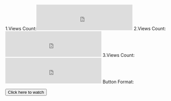 <!--Top 3 Videos-->
1.Views Count:<iframe src="https://counts.live/embeds/youtube-view-count/QYfA07bRTos/small" frameborder="0" style="height:80px;width:300px;border:none;">
<iframe width="560" height="315" src="https://www.youtube.com/embed/QYfA07bRTos" title="YouTube video player" frameborder="0" allow="accelerometer; autoplay; clipboard-write; encrypted-media; gyroscope; picture-in-picture" allowfullscreen></iframe>
2.Views Count:<iframe src="https://counts.live/embeds/youtube-view-count/AOpsw9ujCkc/small" frameborder="0" style="height:80px;width:300px;border:none;">
<iframe width="560" height="315" src="https://www.youtube.com/embed/AOpsw9ujCkc" title="YouTube video player" frameborder="0" allow="accelerometer; autoplay; clipboard-write; encrypted-media; gyroscope; picture-in-picture" allowfullscreen></iframe>
3.Views Count:<iframe src="https://counts.live/embeds/youtube-view-count/gHZ0Fws4I-E/small" frameborder="0" style="height:80px;width:300px;border:none;">
<iframe width="560" height="315" src="https://www.youtube.com/embed/gHZ0Fws4I-E" title="YouTube video player" frameborder="0" allow="accelerometer; autoplay; clipboard-write; encrypted-media; gyroscope; picture-in-picture" allowfullscreen></iframe>
Button Format:<p> <a herf= ><button>Click here to watch</button></a></p>
<!--All Videos URL>
1. Name:Fortnite Dance in Mine-Imator. URL:https://youtu.be/QYfA07bRTos
2. Name:Jingle Bell Wah | Funny Hindi Santa Song | Free to use. URL:https://youtu.be/AOpsw9ujCkc
3. Name:Believer By Imagine Dragons Minecraft (Note block Cover)URL:https://youtu.be/gHZ0Fws4I-E
4. Name:Bangla Gameplay: Confirming that people wear mask in Spider-Man URL:https://youtu.be/FvM9T_7ZW9c
5. Name:Roblox Bangla Gameplay PT 1:Teaching a noob how to play :)) URL:https://youtu.be/8rA3WRGTO-Y
6. Name:How to fix Call of Duty Mobile lag in GameLoop (Short and Real method) URL:https://youtu.be/GRzDdHROchU
7. Name:Welcome to Acialc URL:https://youtu.be/W6H5FoixDP0
8. Name:My first Arsenal montage !! URL:https://youtu.be/jJjK33YcVtY
9. Name:Bangla Funny Joke.Plz Sub URL:https://youtu.be/OxJgqdiLAak
10.Name:PUBG !No Gun! Meme Funny Gameplay (Livik) URL:https://youtu.be/OxJgqdiLAak
11.Name:Arsenal Montage- Monsters [NMV] URL:https://youtu.be/_tpZUmnXu6M
12.Name:P.o.o.r /R\ /A\ /T\ {Short Flim} URL:https://youtu.be/9VySPqEku84
13.Name:CJ !! But in Minecraft !! URL:https://youtu.be/2DXQfieccsc
14.Name:Beginners Arsenal montage URL:https://youtu.be/6KxbyYIUL8E
15.Name:How to upload in Instagram without/Emulator/Extension/Anything? No ClickBait URL:https://youtu.be/9ifoAoZ4Sho
16.Name:Assasian Creed Revelations Montage - Monster NMV URL:https://youtu.be/2haHDXL6iA4
17.Name:Arsenal Shaders gameplay ! GTX 1650 URL:https://youtu.be/H21XUOcHwcs
                <ol>
                
                       <li><p>Fortnite Dance in Mine-Imator.<a href=https://youtu.be/QYfA07bRTos><button class=Watch></button></a></p></li> 
                       <li><p>Jingle Bell Wah | Funny Hindi Santa Song | Free to use.<a href=https://youtu.be/AOpsw9ujCkc>Watch<button class=Watch></button></a></p></li>
                       <li><p>Believer By Imagine Dragons Minecraft (Note block Cover)<a href=https://youtu.be/gHZ0Fws4I-E><button class=Watch>Watch</button></a></p></li>
                       <li><p>Bangla Gameplay: Confirming that people wear mask in Spider-Man <a href=https://youtu.be/FvM9T_7ZW9c><button class=Watch>Watch</button></a></p></li>
                       <li><p>Roblox Bangla Gameplay PT 1:Teaching a noob how to play :)<a href=https://youtu.be/8rA3WRGTO-Y><button class=Watch>Watch</button></a></p></li>
                       <li><p>How to fix Call of Duty Mobile lag in GameLoop (Short and Real method)<a href=https://youtu.be/GRzDdHROchU><button class=Watch>Watch</button></a></p></li>
                       <li><p>Welcome to Acialc<a href=https://youtu.be/W6H5FoixDP0><button class=Watch>Watch</button></a></p></li>
                       <li><p>My first Arsenal montage !!<a href=https://youtu.be/jJjK33YcVtY><button class=Watch>Watch</button></a></p></li>
                       <li><p>Bangla Funny Joke.Plz Sub <a href=https://youtu.be/i-cxXNGHxCc><button class=Watch>Watch</button></a></p></li>
                       <li><p>PUBG !No Gun! Meme Funny Gameplay (Livik)<a href=https://youtu.be/OxJgqdiLAak><button class=Watch>Watch</button></a></p></li>
                       <li><p>Arsenal Montage- Monsters [NMV]<a href=https://youtu.be/_tpZUmnXu6M><button class=Watch>Watch</button></a></p></li>
                       <li><p>P.o.o.r /R\ /A\ /T\ {Short Flim}<a href=https://youtu.be/9VySPqEku84><button class=Watch>Watch</button></a></p></li>
                       <li><p>CJ !! But in Minecraft !!<a href=https://youtu.be/2DXQfieccsc><button class=Watch>Watch</button></a></p></li>
                       <li><p>Beginners Arsenal montage<a href=https://youtu.be/6KxbyYIUL8E><button class=Watch>Watch</button></a></p></li>
                       <li><p>How to upload in Instagram without/Emulator/Extension/Anything? No ClickBait<a href=https://youtu.be/9ifoAoZ4Sho><button class=Watch>Watch</button></a></p></li>
                       <li><p>Assasian Creed Revelations Montage - Monster NMV<a href=https://youtu.be/2haHDXL6iA4><button class=Watch>Watch</button></a></p></li>
                       <li><p>Arsenal Shaders gameplay !<a href=https://youtu.be/H21XUOcHwcs><button class=Watch>Watch</button></a></p></li>

                </ol>